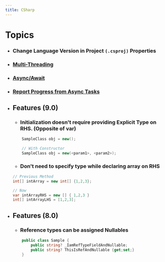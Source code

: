 ```yaml
---
title: CSharp
---
```


# Topics
- ### Change Language Version in Project `(.csproj)` Properties
- ### [Multi-Threading](multithread)
- ### [Async/Await](asyncawait)
- ### [Report Progress from Async Tasks](reportprogress)


- ## Features (9.0)
	- ### Initialization doesn't require providing Explicit Type on RHS. (Opposite of var)
	```csharp
	    SampleClass obj = new();
	 
	    // With Constructor
	    SampleClass obj = new(<param1>, <param2>);
	```
    - ### Don't need to specify type while declaring array on RHS
    ```csharp
    // Previous Method
    int[] intArray = new int[] {1,2,3};
  
    // Now
    var intArrayRHS = new [] { 1,2,3 }
    int[] intArrayLHS = [1,2,3];
	```
	
- ## Features (8.0)
	- ### Reference types can be assigned Nullables
	```csharp
	    public class Sample {
	        public string? _IamRefTypeFieldAndNullable;
	        public string? ThisIsRefAndNullable {get;set;}
	    }
	```

